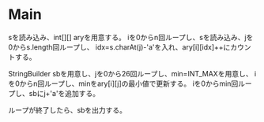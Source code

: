 # Main
sを読み込み、int[][] aryを用意する。
iを0からn回ループし、sを読み込み、jを0からs.length回ループし、
idx=s.charAt(j)-'a'を入れ、ary[i][idx]++にカウントする。

StringBuilder sbを用意し、jを0から26回ループし、min=INT\_MAXを用意し、
iを0からn回ループし、minをary[i][j]の最小値で更新する。
iを0からmin回ループし、sbにj+'a'を追加する。

ループが終了したら、sbを出力する。
